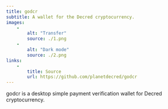 ```yaml
---
title: godcr
subtitle: A wallet for the Decred cryptocurrency.
images:
    -
        alt: "Transfer"
        source: ./1.png
    -
        alt: "Dark mode"
        source: ./2.png
links:
    -
        title: Source
        url: https://github.com/planetdecred/godcr
---
```


godcr is a desktop simple payment verification wallet for Decred cryptocurrency.